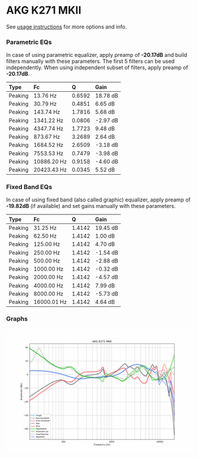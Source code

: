 # AKG K271 MKII
See [usage instructions](https://github.com/jaakkopasanen/AutoEq#usage) for more options and info.

### Parametric EQs
In case of using parametric equalizer, apply preamp of **-20.17dB** and build filters manually
with these parameters. The first 5 filters can be used independently.
When using independent subset of filters, apply preamp of **-20.17dB**.

| Type    | Fc          |      Q | Gain     |
|:--------|:------------|:-------|:---------|
| Peaking | 13.76 Hz    | 0.6592 | 18.78 dB |
| Peaking | 30.79 Hz    | 0.4851 | 6.65 dB  |
| Peaking | 143.74 Hz   | 1.7816 | 5.68 dB  |
| Peaking | 1341.22 Hz  | 0.0806 | -2.97 dB |
| Peaking | 4347.74 Hz  | 1.7723 | 9.48 dB  |
| Peaking | 873.67 Hz   | 3.2689 | 2.64 dB  |
| Peaking | 1684.52 Hz  | 2.6509 | -3.18 dB |
| Peaking | 7553.53 Hz  | 0.7479 | -3.98 dB |
| Peaking | 10886.20 Hz | 0.9158 | -4.60 dB |
| Peaking | 20423.43 Hz | 0.0345 | 5.52 dB  |

### Fixed Band EQs
In case of using fixed band (also called graphic) equalizer, apply preamp of **-19.82dB**
(if available) and set gains manually with these parameters.

| Type    | Fc          |      Q | Gain     |
|:--------|:------------|:-------|:---------|
| Peaking | 31.25 Hz    | 1.4142 | 19.45 dB |
| Peaking | 62.50 Hz    | 1.4142 | 1.00 dB  |
| Peaking | 125.00 Hz   | 1.4142 | 4.70 dB  |
| Peaking | 250.00 Hz   | 1.4142 | -1.54 dB |
| Peaking | 500.00 Hz   | 1.4142 | -2.88 dB |
| Peaking | 1000.00 Hz  | 1.4142 | -0.32 dB |
| Peaking | 2000.00 Hz  | 1.4142 | -4.57 dB |
| Peaking | 4000.00 Hz  | 1.4142 | 7.99 dB  |
| Peaking | 8000.00 Hz  | 1.4142 | -5.73 dB |
| Peaking | 16000.01 Hz | 1.4142 | 4.64 dB  |

### Graphs
![](./AKG%20K271%20MKII.png)